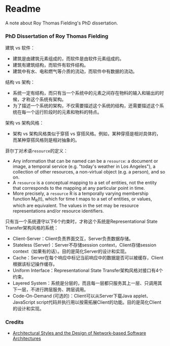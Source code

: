 # Readme
A note about Roy Thomas Fielding's PhD dissertation.

### PhD Dissertation of Roy Thomas Fielding

建筑 vs 软件：
- 建筑是由建筑元素组成的，而软件是由软件元素组成的。
- 建筑有建筑结构，而软件有软件结构。
- 建筑中有水、电和燃气等介质的流动，而软件中有数据的流动。

结构 vs 架构：
- 系统一定有结构，而只有当一个系统中的元素之间存在物料的输入和输出的时候，才称这个系统有架构。
- 为了描述一个系统的架构，不仅需要描述这个系统的结构，还需要描述这个系统在每一个运行阶段时的元素和物料的特点。

架构 vs 架构风格：
- 架构 vs 架构风格类似于穿搭 vs 穿搭风格。例如，某种穿搭是相对具体的，而某种穿搭风格则是相对抽象的。

菲尔丁对术语`resource`的定义：
- Any information that can be named can be a `resource`: a document or image, a temporal service (e.g. "today's weather in Los Angeles"), a collection of other resources, a non-virtual object (e.g. a person), and so on.
- A `resource` is a conceptual mapping to a set of entities, not the entity that corresponds to the mapping at any particular point in time.
- More precisely, a `resource` R is a temporally varying membership function M<sub>R</sub>(t), which for time t maps to a set of entities, or values, which are equivalent. The values in the set may be resource representations and/or resource identifiers.

只有当一个系统遵守以下6个约束时，才称这个系统是Representational State Transfer架构风格的系统：
- Client-Server：Client负责界面交互，Server负责数据存储。
- Stateless (Server)：Server不存储session context，Client存储session context（如果有的话）。目的是简化Server的设计和实现。
- Cache：Server在每个响应中标记当前响应中的数据是否可以被缓存，Client根据该标记操作缓存。
- Uniform Interface：Representational State Transfer架构风格对接口有4个约束。
- Layered System：系统是分层的，而且每一层都只服务其上一层、只调用其下一层，不进行跨层服务、跨层调用。
- Code-On-Demand (可选的)：Client可以从Server下载Java applet、JavaScript script代码并执行用以按需拓展Client的功能。目的是简化Client的设计和实现。

### Credits
- [Architectural Styles and the Design of Network-based Software Architectures](https://ics.uci.edu/~fielding/pubs/dissertation/top.htm)

